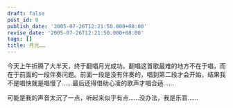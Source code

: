 ```yaml
---
draft: false
post_id: 0
publish_date: '2005-07-26T12:21:50.000+08:00'
revise_date: '2005-07-26T12:21:50.000+08:00'
tags: []
title: 月光……
---
```


今天上午折腾了大半天，终于翻唱月光成功。翻唱这首歌最难的地方不在于唱，而在于前面的一段伴奏问题。前面一段是没有伴奏的，唱到第二段才会开始，结果我不是唱快就是唱慢了……最后还得借助心凌的歌声才唱合适……

可能是我的声音太沉了一点，听起来似乎有点……没办法，我是乐盲……
